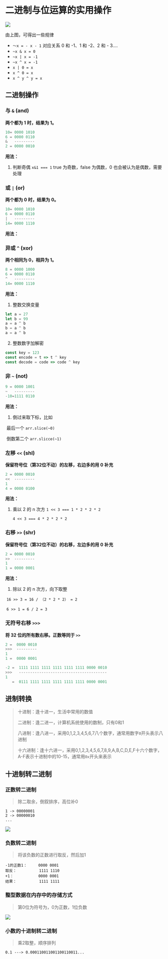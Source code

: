 # 二进制与位运算的实用操作

![](https://file.simonwong.cn/blog/20210716154648.svg)

由上图，可得出一些规律

- `～x = - x - 1` 对应关系 0 和 -1、1 和 -2、2 和 - 3....
- `~x & x = 0` 
- `~x | x = -1` 
- `~x ^ x = -1`
- `x | 0 = x`
- `x ^ 0 = x`
- `x ^ y ^ y = x`



## 二进制操作

### 与 `&` (and)

**两个都为 1 时，结果为 1。**

```js
10= 0000 1010
6 = 0000 0110
&   ---------
2 = 0000 0010
```



**用法：**

1. 判断奇偶 `x&1 === 1` true 为奇数，false 为偶数，0 也会被认为是偶数，需要处理

### 或 `|` (or)

**两个都为 0 时，结果为 0。**

```js
10= 0000 1010
6 = 0000 0110
|   ---------
14= 0000 1110
```

**用法：**

### 异或 `^`  (xor)

**两个相同为 0，相异为 1。**

```js
8 = 0000 1000
6 = 0000 0110
^   ---------
14= 0000 1110
```

**用法：**

1. 整数交换变量

```js
let a = 27
let b = 99
a = a ^ b
b = a ^ b
a = a ^ b
```

2. 整数数字加解密

```js
const key = 123
const encode = t => t ^ key
const decode = code => code ^ key
```



### 非 `~`  (not)

```js
9 = 0000 1001
~   ---------
-10=1111 0110
```

**用法：**

1. 倒过来取下标，比如

​	最后一个 `arr.slice(~0)`  

​	倒数第二个 `arr.slicce(~1)`



### 左移 `<<`  (shl)

**保留符号位（第32位不动）的左移，右边多的用 0 补充**

```js
2 = 0000 0010
<<  ---------
1
4 = 0000 0100
```

**用法：**

1. 乘以 2 的 n 次方 `1 << 3 === 1 * 2 * 2 * 2`

 	`4 << 3 === 4 * 2 * 2 * 2`

### 右移 `>>` (shr)

**保留符号位（第32位不动）的右移，左边多的用 0 补充**

```js
2 = 0000 0010
>>  ---------
1
1 = 0000 0001
```

**用法：**

1. 除以 2 的 n 次方，向下取整

​	`16 >> 3 = 16 / （2 * 2 * 2） = 2 `

​	`6 >> 1 = 6 / 2 = 3`

### 无符号右移 `>>>`

**将 32 位的所有数右移。正数等同于 `>>`**

```js
2 =  0000 0010
>>>  ---------
1
1 =  0000 0001
```

```js
-2 =  1111 1111 1111 1111 1111 1111 0000 0010
>>>   ---------------------------------------
1
   =  0111 1111 1111 1111 1111 1111 0000 0001
```



## 进制转换

> 十进制：逢十进一，生活中常用的数值
>
> 二进制：逢二进一，计算机系统使用的数制，只有0和1
>
> 八进制：逢八进一，采用0,1,2,3,4,5,6,7八个数字，通常用数字`0`开头表示八进制
>
> 十六进制：逢十六进一，采用0,1,2,3,4,5,6,7,8,9,A,B,C,D,E,F十六个数字，A-F表示十进制中的10-15，通常用`0x`开头来表示

## 十进制转二进制

### 正数转二进制

> 除二取余，倒叙排序，高位补0

```
1 -> 00000001
2 -> 00000010
...
```

![](https://file.simonwong.cn/share/computer-basic-1.png)



### 负数转二进制

> 将该负数的正数进行取反，然后加1

```
-1的正数1：     0000 0001
取反：          1111 1110
+1：           0000 0001
结果：          1111 1111
```



### 整型数据在内存中的存储方式

> 第0位为符号为，0为正数，1位负数

![](https://file.simonwong.cn/share/computer-basic-2.png)

### 小数的十进制转二进制

> 乘2取整，顺序排列

```
0.1 ---> 0.000110011001100110011...
```

